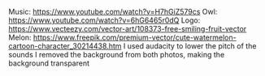 Music: https://www.youtube.com/watch?v=H7hGiZ579cs
Owl: https://www.youtube.com/watch?v=6hG6465r0dQ
Logo: https://www.vecteezy.com/vector-art/108373-free-smiling-fruit-vector
Melon: https://www.freepik.com/premium-vector/cute-watermelon-cartoon-character_30214438.htm
I used audacity to lower the pitch of the sounds
I removed the background from both photos, making the background transparent